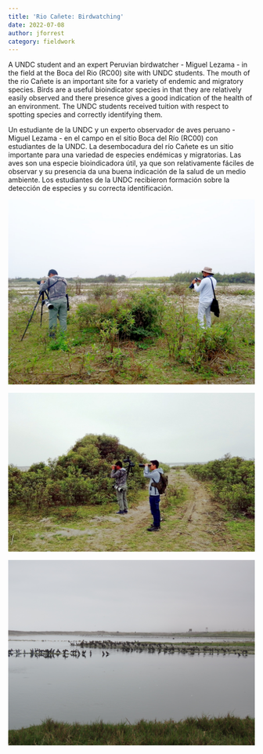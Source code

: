 ```yaml
---
title: 'Rio Cañete: Birdwatching'
date: 2022-07-08
author: jforrest
category: fieldwork
---
```



A UNDC student and an expert Peruvian birdwatcher - Miguel Lezama - in the field at the Boca del Rio (RC00) site with UNDC students. The mouth of the rio Cañete is an important site for a variety of endemic and migratory species. Birds are a useful bioindicator species in that they are relatively easily observed and there presence gives a good indication of the health of an environment. The UNDC students received tuition with respect to spotting species and correctly identifying them.

Un estudiante de la UNDC y un experto observador de aves peruano - Miguel Lezama - en el campo en el sitio Boca del Río (RC00) con estudiantes de la UNDC. La desembocadura del río Cañete es un sitio importante para una variedad de especies endémicas y migratorias. Las aves son una especie bioindicadora útil, ya que son relativamente fáciles de observar y su presencia da una buena indicación de la salud de un medio ambiente. Los estudiantes de la UNDC recibieron formación sobre la detección de especies y su correcta identificación.

![Measuring river discharge](/assets/posts/5Bird.jpg)

![Measuring river discharge](/assets/posts/5Birds.jpg)

![Measuring river discharge](/assets/posts/5.Birdss.JPG)

